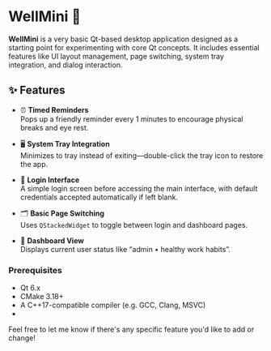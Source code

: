 # WellMini 🌿

**WellMini** is a very basic Qt-based desktop application designed as a starting point for experimenting with core Qt concepts. 
It includes essential features like UI layout management, page switching, system tray integration, and dialog interaction.

## ✨ Features

- ⏰ **Timed Reminders**  
  Pops up a friendly reminder every 1 minutes to encourage physical breaks and eye rest.

- 🖥️ **System Tray Integration**  
  Minimizes to tray instead of exiting—double-click the tray icon to restore the app.

- 🔐 **Login Interface**  
  A simple login screen before accessing the main interface, with default credentials accepted automatically if left blank.
- 🗂️ **Basic Page Switching**  
  Uses `QStackedWidget` to toggle between login and dashboard pages.

- 🎯 **Dashboard View**  
  Displays current user status like “admin • healthy work habits”.

### Prerequisites

- Qt 6.x
- CMake 3.18+
- A C++17-compatible compiler (e.g. GCC, Clang, MSVC)
- 
Feel free to let me know if there's any specific feature you'd like to add or change!